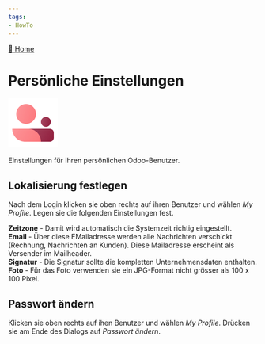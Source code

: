```yaml
---
tags:
- HowTo
---
```

[🔗 Home](/)
# Persönliche Einstellungen
![icons_odoo_membership](assets/icons_odoo_membership.png)

Einstellungen für ihren persönlichen Odoo-Benutzer.

## Lokalisierung festlegen

Nach dem Login klicken sie oben rechts auf ihren Benutzer und wählen *My Profile*. Legen sie die folgenden Einstellungen fest.

**Zeitzone** - Damit wird automatisch die Systemzeit richtig eingestellt.  
**Email** - Über diese EMailadresse werden alle Nachrichten verschickt (Rechnung, Nachrichten an Kunden). Diese Mailadresse erscheint als Versender im Mailheader.  
**Signatur** - Die Signatur sollte die kompletten Unternehmensdaten enthalten.  
**Foto** - Für das Foto verwenden sie ein JPG-Format nicht grösser als 100 x 100 Pixel.  
## Passwort ändern

Klicken sie oben rechts auf ihen Benutzer und wählen *My Profile*. Drücken sie  am Ende des Dialogs auf *Passwort ändern*.
